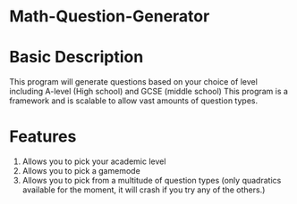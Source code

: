 # Math-Question-Generator

# Basic Description

This program will generate questions based on your choice of level including A-level (High school) and GCSE (middle school)
This program is a framework and is scalable to allow vast amounts of question types.

# Features

1. Allows you to pick your academic level
2. Allows you to pick a gamemode
3. Allows you to pick from a multitude of question types (only quadratics available for the moment, it will crash if you try any of the others.)
   
